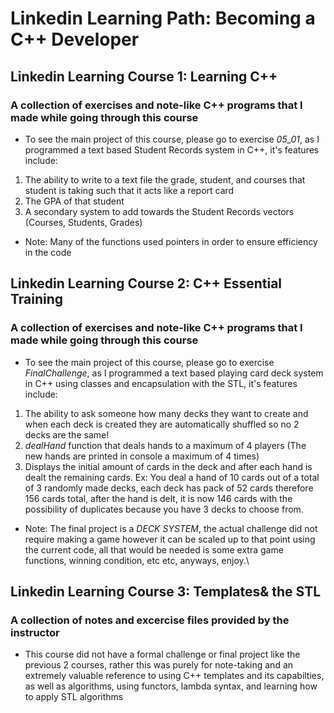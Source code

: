 # Linkedin Learning Path: Becoming a C++ Developer 
## Linkedin Learning Course 1: Learning C++
### A collection of exercises and note-like C++ programs that I made while going through this course
- To see the main project of this course, please go to exercise *05_01*, as I programmed a text based Student Records system in C++, it's features include:
1. The ability to write to a text file the grade, student, and courses that student is taking such that it acts like a report card
2. The GPA of that student
3. A secondary system to add towards the Student Records vectors (Courses, Students, Grades)
- Note: Many of the functions used pointers in order to ensure efficiency in the code
## Linkedin Learning Course 2: C++ Essential Training
### A collection of exercises and note-like C++ programs that I made while going through this course
- To see the main project of this course, please go to exercise *FinalChallenge*, as I programmed a text based playing card deck system in C++ using classes and encapsulation with the STL, it's features include:
1. The ability to ask someone how many decks they want to create and when each deck is created they are automatically shuffled so no 2 decks are the same!
2. *dealHand* function that deals hands to a maximum of 4 players (The new hands are printed in console a maximum of 4 times)
3. Displays the initial amount of cards in the deck and after each hand is dealt the remaining cards. Ex: You deal a hand of 10 cards out of a total of 3 randomly made decks, each deck has pack of 52 cards therefore 156 cards total, after the hand is delt, it is now 146 cards with the possibility of duplicates because you have 3 decks to choose from.
- Note: The final project is a *DECK SYSTEM*, the actual challenge did not require making a game however it can be scaled up to that point using the current code, all that would be needed is some extra game functions, winning condition, etc etc, anyways, enjoy.\
## Linkedin Learning Course 3: Templates& the STL
### A collection of notes and excercise files provided by the instructor 
- This course did not have a formal challenge or final project like the previous 2 courses, rather this was purely for note-taking and an extremely valuable reference to using C++ templates and its capabilties, as well as algorithms, using functors, lambda syntax, and learning how to apply STL algorithms 